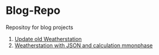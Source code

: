 # Blog-Repo
Repositoy for blog projects

1. [Update old Weatherstation](https://github.com/M3taKn1ght/Blog-Repo/tree/master/Weatherstation/Weatherstation_old_update)
2. [Weatherstation with JSON and calculation mmonphase](https://github.com/M3taKn1ght/Blog-Repo/tree/master/Weatherstation/Weatherstation_JSON_moonphase)
